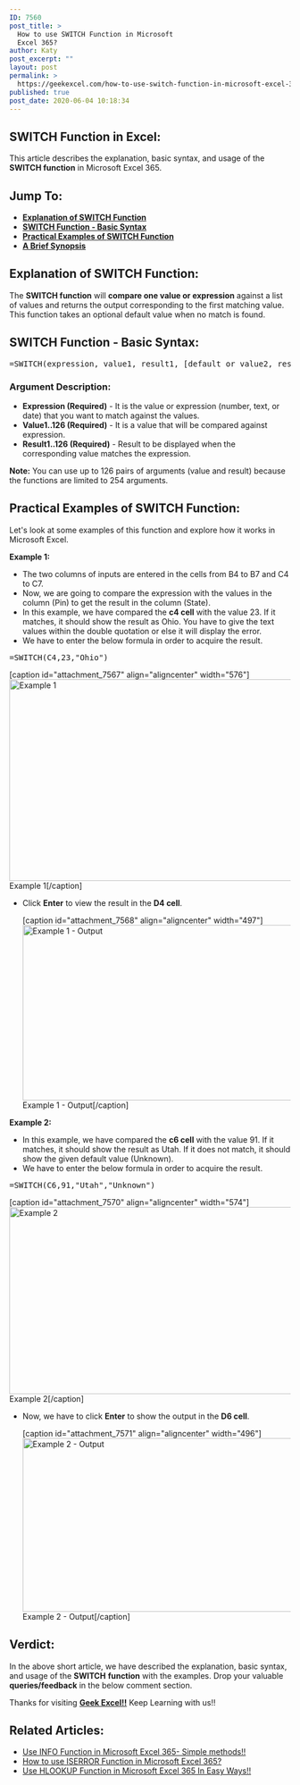 ```yaml
---
ID: 7560
post_title: >
  How to use SWITCH Function in Microsoft
  Excel 365?
author: Katy
post_excerpt: ""
layout: post
permalink: >
  https://geekexcel.com/how-to-use-switch-function-in-microsoft-excel-365/
published: true
post_date: 2020-06-04 10:18:34
---
```

<h2>SWITCH Function in Excel:</h2>
This article describes the explanation, basic syntax, and usage of the <strong>SWITCH function</strong> in Microsoft Excel 365.
<h2>Jump To:</h2>
<ul>
 	<li><a href="#1"><strong>Explanation of SWITCH Function</strong></a></li>
 	<li><a href="#2"><strong>SWITCH Function - </strong></a><strong><a href="#month-2">Basic Syntax</a></strong></li>
 	<li><a href="#3"><strong>Practical Examples of </strong></a><strong><a href="#month-3">SWITCH Function</a></strong></li>
 	<li><a href="#4"><strong>A Brief Synopsis</strong></a></li>
</ul>
<h2 id="1"><strong>Explanation of SWITCH Function:</strong></h2>
The <strong>SWITCH function</strong> will <strong>compare one value or expression</strong> against a list of values and returns the output corresponding to the first matching value. This function takes an optional default value when no match is found.
<h2 id="2"><strong>SWITCH Function - </strong><strong>Basic Syntax:</strong></h2>
<pre>=SWITCH(expression, value1, result1, [default_or_value2, result2],…</pre>
<h3><strong>Argument Description:</strong></h3>
<ul>
 	<li><strong>Expression (Required)</strong> - It is the value or expression (number, text, or date) that you want to match against the values.</li>
 	<li><strong>Value1..126 (Required)</strong> - It is a value that will be compared against expression.</li>
 	<li><strong>Result1..126 (Required)</strong> - Result to be displayed when the corresponding value matches the expression.</li>
</ul>
<strong>Note:</strong> You can use up to 126 pairs of arguments (value and result) because the functions are limited to 254 arguments.
<h2 id="3"><strong>Practical Examples of SWITCH Function:</strong></h2>
Let's look at some examples of this function and explore how it works in Microsoft Excel.

<strong>Example 1: </strong>
<ul>
 	<li>The two columns of inputs are entered in the cells from B4 to B7 and C4 to C7.</li>
 	<li>Now, we are going to compare the expression with the values in the column (Pin) to get the result in the column (State).</li>
 	<li>In this example, we have compared the <strong>c4 cell</strong> with the value 23. If it matches, it should show the result as Ohio. You have to give the text values within the double quotation or else it will display the error.</li>
 	<li>We have to enter the below formula in order to acquire the result.</li>
</ul>
<pre>=SWITCH(C4,23,"Ohio")</pre>
[caption id="attachment_7567" align="aligncenter" width="576"]<img class="size-full wp-image-7567" src="https://geekexcel.com/wp-content/uploads/2020/06/sw1.png" alt="Example 1" width="576" height="361" /> Example 1[/caption]
<ul>
 	<li>Click <strong>Enter</strong> to view the result in the <strong>D4 cell</strong>.

[caption id="attachment_7568" align="aligncenter" width="497"]<img class="size-full wp-image-7568" src="https://geekexcel.com/wp-content/uploads/2020/06/sw2.png" alt="Example 1 - Output" width="497" height="314" /> Example 1 - Output[/caption]</li>
</ul>
<strong>Example 2:</strong>
<ul>
 	<li>In this example, we have compared the <strong>c6 cell</strong> with the value 91. If it matches, it should show the result as Utah. If it does not match, it should show the given default value (Unknown).</li>
 	<li>We have to enter the below formula in order to acquire the result.</li>
</ul>
<pre>=SWITCH(C6,91,"Utah","Unknown")</pre>
[caption id="attachment_7570" align="aligncenter" width="574"]<img class="size-full wp-image-7570" src="https://geekexcel.com/wp-content/uploads/2020/06/sw3.png" alt="Example 2" width="574" height="335" /> Example 2[/caption]
<ul>
 	<li>Now, we have to click <strong>Enter</strong> to show the output in the <strong>D6 cell</strong>.

[caption id="attachment_7571" align="aligncenter" width="496"]<img class="size-full wp-image-7571" src="https://geekexcel.com/wp-content/uploads/2020/06/sw4.png" alt="Example 2 - Output" width="496" height="311" /> Example 2 - Output[/caption]</li>
</ul>
<h2 id="4"><strong>Verdict:</strong></h2>
In the above short article, we have described the explanation, basic syntax, and usage of the <strong>SWITCH</strong> <strong>function</strong> with the examples. Drop your valuable <strong>queries/feedback</strong> in the below comment section.

Thanks for visiting <strong><a href="https://geekexcel.com/">Geek Excel!!</a></strong> Keep Learning with us!!
<h2>Related Articles:</h2>
<ul>
 	<li><a class="LinkSuggestion__Link-sc-1mdih4x-2 jZPuuT" href="https://geekexcel.com/use-info-function-in-microsoft-excel-365-simple-methods/" target="_blank" rel="noopener noreferrer">Use INFO Function in Microsoft Excel 365- Simple methods!!</a></li>
 	<li><a class="LinkSuggestion__Link-sc-1mdih4x-2 jZPuuT" href="https://geekexcel.com/how-to-use-iserror-function-in-microsoft-excel-365/" target="_blank" rel="noopener noreferrer">How to use ISERROR Function in Microsoft Excel 365?</a></li>
 	<li><a class="LinkSuggestion__Link-sc-1mdih4x-2 jZPuuT" href="https://geekexcel.com/use-hlookup-function-in-microsoft-excel-365-in-easy-ways/" target="_blank" rel="noopener noreferrer">Use HLOOKUP Function in Microsoft Excel 365 In Easy Ways!!</a></li>
</ul>